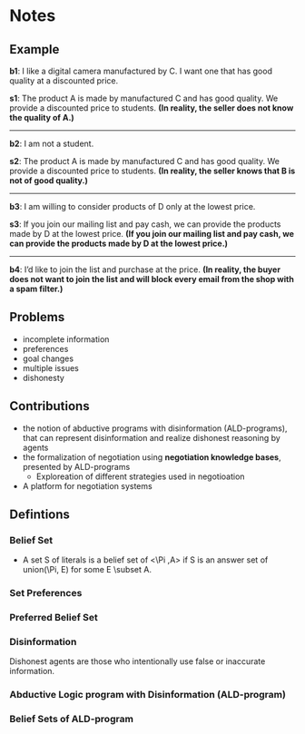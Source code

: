# Notes

## Example

<!-- Goal -->
**b1**: I like a digital camera manufactured by C. I want one that has good quality at a
discounted price.

**s1**: The product A is made by manufactured C and has good quality. We provide a
discounted price to students. __(In reality, the seller does not know the quality of A.)__

---

**b2**: I am not a student.

**s2**: The product A is made by manufactured C and has good quality. We provide a
discounted price to students. __(In reality, the seller knows that B is not of good quality.)__

---

**b3**: I am willing to consider products of D only at the lowest price.

**s3**: If you join our mailing list and pay cash, we can provide the products made by D
at the lowest price. __(If you join our mailing list and pay cash, we can provide the products made by D at the lowest price.)__

---

**b4**: I’d like to join the list and purchase at the price. __(In reality, the buyer does not want to join the list and will block every email from the shop with a spam filter.)__

## Problems

- incomplete information
- preferences
- goal changes
- multiple issues
- dishonesty

## Contributions

- the notion of abductive programs with disinformation (ALD-programs), that can represent disinformation and realize dishonest reasoning by agents
- the formalization of negotiation using __negotiation knowledge bases__, presented by ALD-programs
  - Exploreation of different strategies used in negotioation
- A platform for negotiation systems

## Defintions

### Belief Set

- A set S of literals is a belief set of <\Pi ,A> if S is an answer set of union(\Pi, E) for some E \subset A.

### Set Preferences

### Preferred Belief Set

### Disinformation

Dishonest agents are those who intentionally use false or inaccurate information.

### Abductive Logic program with Disinformation (ALD-program)

### Belief Sets of ALD-program

